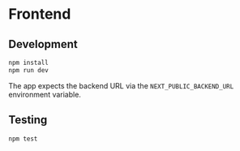 # Frontend

## Development

```bash
npm install
npm run dev
```

The app expects the backend URL via the `NEXT_PUBLIC_BACKEND_URL` environment variable.

## Testing

```bash
npm test
```

